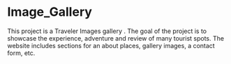 # Image_Gallery
 This project is a Traveler Images gallery . The goal of the project is to showcase the experience, adventure and review of  many tourist spots. The website includes sections for an about places, gallery images, a contact form, etc.  

